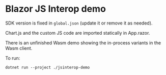 # Blazor JS Interop demo

SDK version is fixed in `global.json` (update it or remove it as needed).

Chart.js and the custom JS code are imported statically in App.razor.

There is an unfinished Wasm demo showing the in-process variants in the Wasm client.

To run:

```pwsh
dotnet run --project ./jsinterop-demo
```
